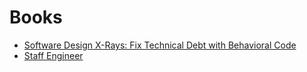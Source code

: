 # Books

- [Software Design X-Rays: Fix Technical Debt with Behavioral Code](https://www.amazon.co.uk/Software-Design-X-Rays-Adam-Tornhill/dp/1680502727)
- [Staff Engineer](https://www.amazon.co.uk/Staff-Engineer-Leadership-beyond-management/dp/1736417916/ref=tmm_pap_swatch_0?_encoding=UTF8&qid=1657276158&sr=1-1)
